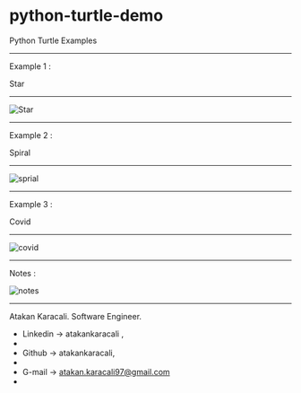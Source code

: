 # python-turtle-demo
Python Turtle Examples

-------------------------------------------------------------------
Example 1 :

Star

-------------------------------------------------------------------

![Star](https://user-images.githubusercontent.com/53658645/150672962-5f7f5225-5372-441c-ac25-b9d081a7ead3.PNG)


------------------------------------------------------------------

Example 2 :

Spiral

------------------------------------------------------------------

![sprial](https://user-images.githubusercontent.com/53658645/150672994-d7752f77-a49e-4048-92da-5478ec996fcb.PNG)


------------------------------------------------------------------

Example 3 :

Covid

------------------------------------------------------------------

![covid](https://user-images.githubusercontent.com/53658645/150673014-895cd55f-144d-4d88-82c5-db44ae9aa9aa.PNG)


------------------------------------------------------------------

Notes : 

![notes](https://user-images.githubusercontent.com/53658645/150673035-0b388e75-8db6-4ccc-b5f9-70e4e0a2d512.png)


------------------------------------------------------------------


Atakan Karacali. Software Engineer.

- Linkedin -> atakankaracali ,
-  
- Github -> atakankaracali,
-  
- G-mail -> atakan.karacali97@gmail.com
- 
